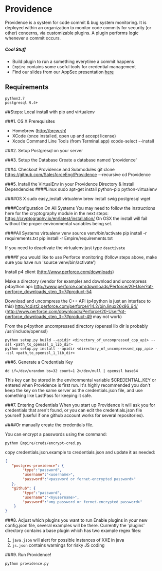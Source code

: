 Providence
==========
Providence is a system for code commit & bug system monitoring. It is deployed within an organization to monitor code commits for security (or other) concerns, via customizable plugins. A plugin performs logic whenever a commit occurs.

##### Cool Stuff
* Build plugin to run a something everytime a commit happens
* `Empire` contains some useful tools for credential management
* Find our slides from our AppSec presentation [here](http://www.slideshare.net/salesforceeng/providence-rapid-vulnerability-prevention)

## Requirements
    python2.7
    postgresql 9.4+

##Steps: Local install with pip and virtualenv


###1. OS X Prerequisites
* Homebrew (http://brew.sh)
* XCode (once installed, open up and accept license)
* Xcode Command Line Tools (from Terminal.app)
    xcode-select --install

###2. Setup Postgresql on your server

###3. Setup the Database 
Create a database named 'providence'

###4. Checkout Providence and Submodules
    git clone https://github.com/SalesforceEng/Providence --recursive
    cd Providence

###5. Install the VirtualEnv in your Providence Directory & Install Dependencies
####Linux
    sudo apt-get install python-pip python-virtualenv

####OS X
    sudo easy_install virtualenv
    brew install swig postgresql wget 

####Configuration On All Systems
You may need to follow the instructions here for the cryptography module in the next steps: https://cryptography.io/en/latest/installation/  On OSX the install will fail without the proper environmental variables being set.

####All Systems
    virtualenv venv
    source venv/bin/activate
    pip install -r requirements.txt
    pip install -r Empire/requirements.txt

If you need to deactivate the virtualenv just type `deactivate`

####If you would like to use Perforce monitoring
    (follow steps above, make sure you have run 'source venv/bin/activate')

Install p4 client (http://www.perforce.com/downloads)

Make a directory (vendor for example) and download and uncompress p4python api:
    http://www.perforce.com/downloads/Perforce/20-User?qt-perforce_downloads_step_3=7#product-54

Download and uncompress the C++ API (p4python is just an interface to this)
    http://cdist2.perforce.com/perforce/r14.2/bin.linux26x86_64/
    (http://www.perforce.com/downloads/Perforce/20-User?qt-perforce_downloads_step_3=7#product-49 may not work)

From the p4python uncompressed directory
(openssl lib dir is probably /usr/include/openssl)
```
python setup.py build --apidir <directory_of_uncompressed_cpp_api> --ssl <path_to_openssl_1_lib_dir>
python setup.py install --apidir <directory_of_uncompressed_cpp_api> --ssl <path_to_openssl_1_lib_dir>
```

###6. Generate a Credentials Key
```
dd if=/dev/urandom bs=32 count=1 2>/dev/null | openssl base64
```
This key can be stored in the environmental variable $CREDENTIAL_KEY or entered when Providence is first run. It's highly 
recommended you don't keep the key on the same server as the credentials.json file, and use something like LastPass for 
keeping it safe.

###7. Entering Credentials
When you start up Providence it will ask you for credentials that aren't found, or you can edit the credentials.json file yourself (useful if one github account works for several repositories).

####Or manually create the credentials file.

You can encrypt a passwords using the command:
```
python Empire/creds/encrypt-cred.py
```

copy credentials.json.example to credentials.json and update it as needed:
```json
{    
   "postgres-providence": {
        "type":"password",
        "username":"<username>",
        "password":"<password or fernet-encrypted password>"
   },
   "github": {
        "type":"password",
        "username":"<myusername>",
        "password":"<my password or fernet-encrypted password>"
    }
}
```

###8. Adjust which plugins you want to run
Enable plugins in your new config.json file, several examples will be there.
Currently the 'plugins' directory contains a base plugin which has two example regex files:

1. `java.json`  will alert for possible instances of XXE in java
2. `js.json` contains warnings for risky JS coding

###9. Run Providence!
```
python providence.py
```


